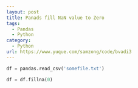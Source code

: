 ```yaml
---
layout: post
title: Panads fill NaN value to Zero
tags:
  - Pandas
  - Python
category:
  - Python
url: https://www.yuque.com/samzong/code/bvadi3
---
```


```python
df = pandas.read_csv('somefile.txt')

df = df.fillna(0)
```


